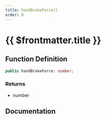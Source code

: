 ```yaml
---
title: handBrakeForce()
order: 0
---
```


# {{ $frontmatter.title }}

<!--@include: ./handBrakeForce_partial_header.md-->

## Function Definition

```ts
public handBrakeForce: number;
```

### Returns

* number

## Documentation

<!--@include: ./handBrakeForce_partial_footer.md-->
